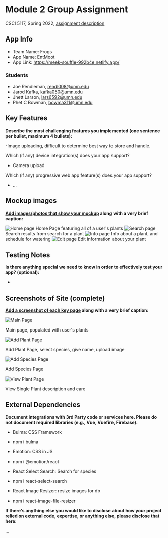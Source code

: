 # Module 2 Group Assignment

CSCI 5117, Spring 2022, [assignment description](https://canvas.umn.edu/courses/355584/pages/project-2)

## App Info

- Team Name: Frogs
- App Name: EntMoot
- App Link: <https://meek-souffle-992b4e.netlify.app/>

### Students

- Joe Rendleman, rendl008@umn.edu
- Jarod Kafka, kafka050@umn.edu
- Jhett Larson, lars6592@umn.edu
- Phet C Bowman, bowma311@umn.edu

## Key Features

**Describe the most challenging features you implemented
(one sentence per bullet, maximum 4 bullets):**

-Image uploading, difficult to determine best way to store and handle.

Which (if any) device integration(s) does your app support?

- Camera upload

Which (if any) progressive web app feature(s) does your app support?

- ...

## Mockup images

**[Add images/photos that show your mockup](https://stackoverflow.com/questions/10189356/how-to-add-screenshot-to-readmes-in-github-repository) along with a very brief caption:**

![Home page](/public/home_page.png) Home Page featuring all of a user's plants
![Search page](/public/search_page.jpg) Search results from search for a plant
![Info page](/public/info_page.jpg) Info about a plant, and schedule for watering
![Edit page](/public/edit_page.jpg) Edit information about your plant

## Testing Notes

**Is there anything special we need to know in order to effectively test your app? (optional):**

-

## Screenshots of Site (complete)

**[Add a screenshot of each key page](https://stackoverflow.com/questions/10189356/how-to-add-screenshot-to-readmes-in-github-repository)
along with a very brief caption:**

![Main Page](/public/main-page-complete.png)

Main page, populated with user's plants

![Add Plant Page](/public/add-plant-complete.png)

Add Plant Page, select species, give name, upload image

![Add Species Page](/public/add-species-complete.png)

Add Species Page

![View Plant Page](/public/view-plant-page.png)

View Single Plant description and care

## External Dependencies

**Document integrations with 3rd Party code or services here.
Please do not document required libraries (e.g., Vue, Vuefire, Firebase).**

- Bulma: CSS Framework
- npm i bulma

- Emotion: CSS in JS
- npm i @emotion/react

- React Select Search: Search for species
- npm i react-select-search

- React Image Resizer: resize images for db
- npm i react-image-file-resizer

**If there's anything else you would like to disclose about how your project
relied on external code, expertise, or anything else, please disclose that
here:**

...
